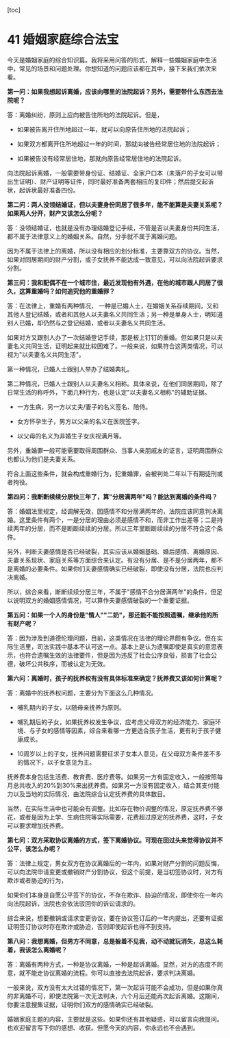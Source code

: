 [toc]
# 41 婚姻家庭综合法宝

今天是婚姻家庭的综合知识篇。我将采用问答的形式，解释一些婚姻家庭中生活中，常见的场景和问题处理。你想知道的问题应该都在其中，接下来我们依次来看。

**第一问：如果我想起诉离婚，应该向哪里的法院起诉？另外，需要带什么东西去法院呢？**

答：离婚纠纷，原则上应向被告住所地的法院起诉。但是，

* 如果被告离开住所地超过一年，就可以向原告住所地的法院起诉；

* 如果双方都离开住所地超过一年的时间，那就向被告经常居住地的法院起诉；

* 如果被告没有经常居住地，那就向原告经常居住地的法院起诉。

向法院起诉离婚，一般需要带身份证、结婚证、全家户口本（未落户的子女可以带出生证明）、财产证明等证件，同时最好准备两套相应的复印件；然后提交起诉状，起诉状最好准备四份。

**第二问：两人没领结婚证，但以夫妻身份同居了很多年，能不能算是夫妻关系呢？如果两人分开，财产又该怎么分呢？**

答：没领结婚证，也就是没有办理结婚登记手续，不管是否以夫妻身份共同生活，都不属于法律意义上的婚姻关系。自然，分手就不属于离婚问题。

因为不属于法律上的离婚，所以没有相应的划分标准，主要靠双方的协议。当然，如果对同居期间的财产分割，或子女抚养不能达成一致意见，可以向法院起诉要求分割。

**第三问：我和配偶不在一个城市住，最近发现他有外遇，在他的城市跟人同居了很久，这算重婚吗？如何追究他的重婚罪？**

答：在法律上，重婚有两种情况， 一种是已婚人士，在婚姻关系存续期间，又和其他人登记结婚，或者和其他人以夫妻名义共同生活；另一种是单身人士，明知道别人已婚，却仍然与之登记结婚，或者以夫妻名义共同生活。

如果对方又跟别人办了一次结婚登记手续，那是板上钉钉的重婚。但如果只是以夫妻名义共同生活，证明起来就比较困难了。一般来说，如果符合这两类情况，可以视为"以夫妻名义共同生活"。

第一种情况，已婚人士跟别人举办了结婚典礼。

第二种情况，已婚人士跟别人以夫妻名义相称。具体来说，在他们同居期间，除了日常生活的称呼外，下面几种行为，也是认定"以夫妻名义相称"的辅助证据。

* 一方生病，另一方以丈夫/妻子的名义签名、陪侍。

* 女方怀孕生子，男方以父亲的名义在医院签字。

* 以父母的名义为非婚生子女庆祝满月等。

另外，重婚罪一般可能需要取得周围群众、当事人亲朋戚友的证言，证明周围群众也都认为他们是夫妻关系。

符合上面这些条件，就会构成重婚行为，犯重婚罪，会被判处二年以下有期徒刑或者拘役。

**第四问：我断断续续分居快三年了，算"分居满两年"吗？能达到离婚的条件吗？**

答：婚姻法里规定，经调解无效，因感情不和分居满两年的，法院应该同意判决离婚。这里条件有两个，一是分居的理由必须是感情不和，而非工作出差等；二是持续两年的分居，而不是断断续续的分居。所以三年里断断续续的分居不符合这个条件。

另外，判断夫妻感情是否已经破裂，其实应该从婚姻基础、婚后感情、离婚原因、夫妻关系现状、家庭关系等方面综合来认定。有没有分居、是不是分居两年，都不是离婚的必要条件。如果你们夫妻感情确实已经破裂，即使没有分居，法院也应判决离婚。

所以，综合来看，断断续续分居三年，不属于"感情不合分居满两年"的条件，但足以说明双方的婚姻感情情况，可以算作夫妻感情破裂的一个重要证据。

**第五问：如果一个人的身份是"情人""二奶"，那还能不能按照遗嘱，继承他的所有财产呢？**

答：因为涉及到道德伦理问题，目前，这类情况在法律的理论界颇有争议。但在实际生活里，司法实践中基本不认可这一点。基本上是认为遗嘱即使是真实的意思表示，也符合遗嘱生效的法律要件，但是因为违反了社会公序良俗，损害了社会公德，破坏公共秩序，而被认定为无效。

**第六问：离婚时，孩子的抚养权有没有具体标准来确定？抚养费又该如何计算呢？**

答：离婚中的抚养权问题，主要分为下面这么几种情况。

* 哺乳期内的子女，以随母亲抚养为原则。

* 哺乳期后的子女，如果抚养权发生争议，应考虑父母双方的经济能力、家庭环境、与子女的感情等因素，综合来看哪一方更适合孩子生活，更有利于孩子健康成长。

* 10周岁以上的子女，抚养问题需要征求子女本人意见，在父母双方条件差不多的情况下，以子女意见为主。

抚养费本身包括生活费、教育费、医疗费等。如果另一方有固定收入，一般按照每月总共收入的20%到30%来出抚养费。如果另一方没有固定收入，结合其支付能力以及当地的实际情况，由法院综合认定抚养费的具体数目。

当然，在实际生活中也可能会有调整。比如存在物价调整的情况，原定抚养费不够花，或者是因为上学、生病住院等实际需要，花费超过原定的抚养费，这时，子女可以要求增加抚养费。

**第七问：双方采取协议离婚的方式，签下离婚协议。可现在回过头来觉得协议并不公平，该怎么办呢？**

答：法律上规定，男女双方在协议离婚后的一年内，如果对财产分割的问题反悔，可以向法院申请变更或撤销财产分割协议，但这个前提，是当初签协议时，对方有欺诈或者胁迫的行为，

如果你们本身是自愿公平签下的协议，不存在欺诈、胁迫的情况，即使你在一年内向法院起诉，法院也会依法驳回你的诉讼请求的。

综合来说，想要撤销或请求变更协议，要在协议签订后的一年内提出，还要有证据证明签订协议时存在欺诈或胁迫，否则即使起诉也得不到支持。

**第八问：我想离婚，但男方不同意，总是躲着不见我，动不动就玩消失，总这么耗着，我该怎么离婚呢？**

答：离婚有两种方式，一种是协议离婚，一种是起诉离婚。显然，对方的态度不同意，就不能走协议离婚的流程。你可以直接去法院起诉，要求判决离婚。

一般来说，双方没有太大过错的情况下，第一次起诉可能不会成功，但是如果你真的非离婚不可，即使法院第一次无法判决，六个月后还能再次起诉离婚。这期间，你要注意搜集证据，证明你们双方的感情确实已经破裂。

婚姻家庭主题的内容，主要就是这些。如果你还有其他疑惑，可以留言向我提问。也欢迎留言写下你的感想、收获。但愿今天的内容，你永远也不会遇到。  
